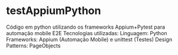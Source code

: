 # testAppiumPython
Código em python utilizando os frameworks Appium+Pytest para automação mobile E2E
Tecnologias utilizadas:
Linguagem: Python
Frameworks: Appium (Automação Mobile) e unittest (Testes)
Design Patterns: PageObjects
